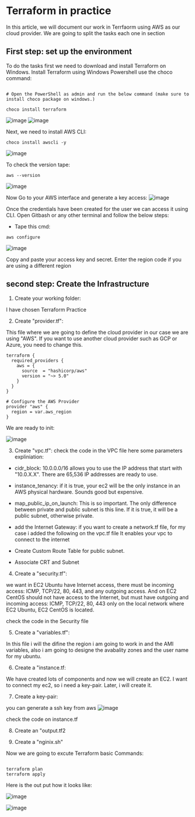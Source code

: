 # Terraform in practice
In this article, we will document our work in Terrfaorm using AWS as our cloud provider.
We are going to split the tasks each one in section 

## First step: set up the environment
To do the tasks first we need to download and install Terraform on Windows.
Install Terraform using Windows Powershell use the choco command:
```

# Open the PowerShell as admin and run the below command (make sure to install choco package on windows.)

choco install terraform
```

![image](https://github.com/user-attachments/assets/cb8afdae-3f10-456a-a59b-fcf4482828d7)
![image](https://github.com/user-attachments/assets/874670d9-3fe9-4116-8649-0c7713720e8d)

Next, we need to install AWS CLI:

```
choco install awscli -y

```

![image](https://github.com/user-attachments/assets/36ffac49-0744-4c80-9e0f-329f41a53dc4)

To check the version tape:
```
aws --version

```

![image](https://github.com/user-attachments/assets/31f9daaa-f17b-4170-8ad0-883ed3cd2d27)


Now Go to your AWS interface and generate a key access:
![image](https://github.com/user-attachments/assets/72e44a49-6fd8-4e24-8c19-fb342b68b08b)

Once the credentials have been created for the user we can access it using CLI.
Open Gitbash or any other terminal and follow the below steps:

- Tape this cmd:
```
aws configure
```
![image](https://github.com/user-attachments/assets/dc54c9b3-4138-4592-8015-bad0c7981edd)

Copy and paste your access key and secret. Enter the region code if you are using a different region


## second step: Create the Infrastructure

1. Create your working folder:

I have chosen Terraform Practice

2. Create "provider.tf":

This file where we are going to define the cloud provider in our case we are using "AWS".
If you want to use another cloud provider such as GCP or Azure, you need to change this.

```
terraform {
  required_providers {
    aws = {
      source  = "hashicorp/aws"
      version = "~> 5.0"
    }
  }
}

# Configure the AWS Provider
provider "aws" {
  region = var.aws_region
}
``` 
We are ready to init:

![image](https://github.com/user-attachments/assets/bf1c247f-c656-4573-b05b-151349453c77)


3. Create "vpc.tf":
check the code in the VPC file here some parameters expliniation:

- cidr_block: 10.0.0.0/16 allows you to use the IP address that start with "10.0.X.X". There are 65,536 IP addresses are ready to use.
- instance_tenancy: if it is true, your ec2 will be the only instance in an AWS physical hardware. Sounds good but expensive.

- map_public_ip_on_launch: This is so important. The only difference between private and public subnet is this line. If it is true, it will be a public subnet, otherwise private.

- add the Internet Gateway:
if you want to create a network.tf file, for my case i added the following on the vpc.tf file
It enables your vpc to connect to the internet

-  Create Custom Route Table for public subnet.

- Associate CRT and Subnet

4. Create a "security.tf":

we want in EC2 Ubuntu have Internet access, there must be incoming access: ICMP, TCP/22, 80, 443, and any outgoing access.
And on EC2 CentOS should not have access to the Internet, but must have outgoing and incoming access: ICMP, TCP/22, 80, 443 only on the local network where EC2 Ubuntu, EC2 CentOS is located.

check the code in the Security file

5. Create a "variables.tf":

In this file i will the difine the region i am going to work in and the AMI variables, also i am going to designe the avabality zones and the user name for my ubuntu.

6. Create a "instance.tf:

We have created lots of components and now we will create an EC2.
I want to connect my ec2, so i need a key-pair. Later, i will create it.

7. Create a key-pair:

you can generate a ssh key from aws
![image](https://github.com/user-attachments/assets/54d0ea4a-b26e-46d7-b831-415f0f60d9c8)

check the code on instance.tf

8. Create an "output.tf2

9. Create a "nginix.sh"

Now we are going to excute Terraform basic Commands:

```

terraform plan
terraform apply

```
Here is the out put how it looks like:

![image](https://github.com/user-attachments/assets/bcdeee72-508c-4291-9681-67ec381057e9)

![image](https://github.com/user-attachments/assets/c85b9a7a-74bc-4dc8-8fe0-0b4b403e8a33)



